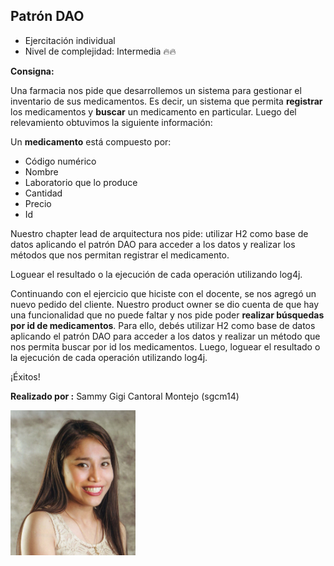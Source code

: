 Patrón DAO
---

* Ejercitación individual
* Nivel de complejidad: Intermedia 🔥🔥


**Consigna:**

Una farmacia nos pide que desarrollemos un sistema para gestionar el inventario de sus medicamentos. Es decir, un sistema que permita **registrar** los medicamentos y **buscar** un medicamento en particular. Luego del relevamiento obtuvimos la siguiente información:

Un **medicamento** está compuesto por:

* Código numérico
* Nombre
* Laboratorio que lo produce
* Cantidad
* Precio
* Id


Nuestro chapter lead de arquitectura nos pide: utilizar H2 como base de datos aplicando el patrón DAO para acceder a los datos y realizar los métodos que nos permitan registrar el medicamento.

Loguear el resultado o la ejecución de cada operación utilizando log4j.

Continuando con el ejercicio que hiciste con el docente, se nos agregó un nuevo pedido del cliente. Nuestro product owner se dio cuenta de que hay una funcionalidad que no puede faltar y nos pide poder **realizar búsquedas por id de medicamentos**. Para ello, debés utilizar H2 como base de datos aplicando el patrón DAO para acceder a los datos y realizar un método que nos permita buscar por id los medicamentos. Luego, loguear el resultado o la ejecución de cada operación utilizando log4j. 

¡Éxitos!




**Realizado por :** Sammy Gigi Cantoral Montejo (sgcm14)

<img src ="https://raw.githubusercontent.com/sgcm14/sgcm14/main/sammy.jpg" width="200">
